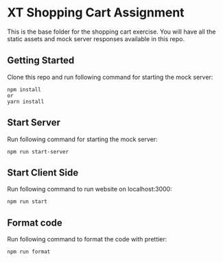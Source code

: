 # XT Shopping Cart Assignment

This is the base folder for the shopping cart exercise. You will have all the static assets and mock server responses available in this repo.

## Getting Started

Clone this repo and run following command for starting the mock server:

```
npm install
or
yarn install
```

## Start Server

Run following command for starting the mock server:

```
npm run start-server
```

## Start Client Side

Run following command to run website on localhost:3000:

```
npm run start
```

## Format code

Run following command to format the code with prettier:

```
npm run format
```
